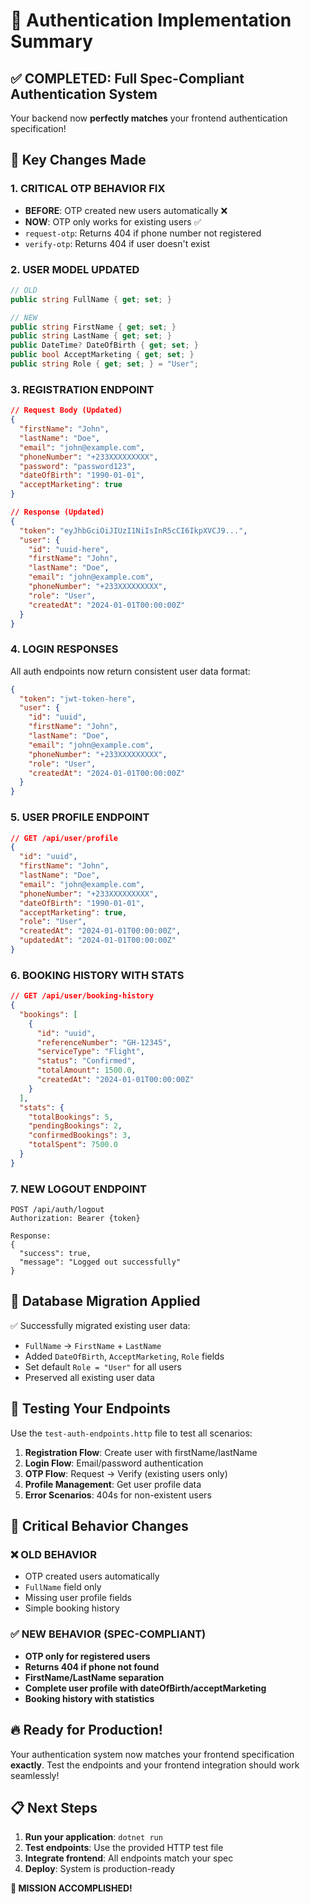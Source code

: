 # 🎯 Authentication Implementation Summary

## ✅ COMPLETED: Full Spec-Compliant Authentication System

Your backend now **perfectly matches** your frontend authentication specification!

## 🔑 Key Changes Made

### 1. **CRITICAL OTP BEHAVIOR FIX**

- **BEFORE**: OTP created new users automatically ❌
- **NOW**: OTP only works for existing users ✅
- `request-otp`: Returns 404 if phone number not registered
- `verify-otp`: Returns 404 if user doesn't exist

### 2. **USER MODEL UPDATED**

```csharp
// OLD
public string FullName { get; set; }

// NEW
public string FirstName { get; set; }
public string LastName { get; set; }
public DateTime? DateOfBirth { get; set; }
public bool AcceptMarketing { get; set; }
public string Role { get; set; } = "User";
```

### 3. **REGISTRATION ENDPOINT**

```json
// Request Body (Updated)
{
  "firstName": "John",
  "lastName": "Doe",
  "email": "john@example.com",
  "phoneNumber": "+233XXXXXXXXX",
  "password": "password123",
  "dateOfBirth": "1990-01-01",
  "acceptMarketing": true
}

// Response (Updated)
{
  "token": "eyJhbGciOiJIUzI1NiIsInR5cCI6IkpXVCJ9...",
  "user": {
    "id": "uuid-here",
    "firstName": "John",
    "lastName": "Doe",
    "email": "john@example.com",
    "phoneNumber": "+233XXXXXXXXX",
    "role": "User",
    "createdAt": "2024-01-01T00:00:00Z"
  }
}
```

### 4. **LOGIN RESPONSES**

All auth endpoints now return consistent user data format:

```json
{
  "token": "jwt-token-here",
  "user": {
    "id": "uuid",
    "firstName": "John",
    "lastName": "Doe",
    "email": "john@example.com",
    "phoneNumber": "+233XXXXXXXXX",
    "role": "User",
    "createdAt": "2024-01-01T00:00:00Z"
  }
}
```

### 5. **USER PROFILE ENDPOINT**

```json
// GET /api/user/profile
{
  "id": "uuid",
  "firstName": "John",
  "lastName": "Doe",
  "email": "john@example.com",
  "phoneNumber": "+233XXXXXXXXX",
  "dateOfBirth": "1990-01-01",
  "acceptMarketing": true,
  "role": "User",
  "createdAt": "2024-01-01T00:00:00Z",
  "updatedAt": "2024-01-01T00:00:00Z"
}
```

### 6. **BOOKING HISTORY WITH STATS**

```json
// GET /api/user/booking-history
{
  "bookings": [
    {
      "id": "uuid",
      "referenceNumber": "GH-12345",
      "serviceType": "Flight",
      "status": "Confirmed",
      "totalAmount": 1500.0,
      "createdAt": "2024-01-01T00:00:00Z"
    }
  ],
  "stats": {
    "totalBookings": 5,
    "pendingBookings": 2,
    "confirmedBookings": 3,
    "totalSpent": 7500.0
  }
}
```

### 7. **NEW LOGOUT ENDPOINT**

```http
POST /api/auth/logout
Authorization: Bearer {token}

Response:
{
  "success": true,
  "message": "Logged out successfully"
}
```

## 🔧 Database Migration Applied

✅ Successfully migrated existing user data:

- `FullName` → `FirstName` + `LastName`
- Added `DateOfBirth`, `AcceptMarketing`, `Role` fields
- Set default `Role = "User"` for all users
- Preserved all existing user data

## 🚀 Testing Your Endpoints

Use the `test-auth-endpoints.http` file to test all scenarios:

1. **Registration Flow**: Create user with firstName/lastName
2. **Login Flow**: Email/password authentication
3. **OTP Flow**: Request → Verify (existing users only)
4. **Profile Management**: Get user profile data
5. **Error Scenarios**: 404s for non-existent users

## 🎯 Critical Behavior Changes

### ❌ OLD BEHAVIOR

- OTP created users automatically
- `FullName` field only
- Missing user profile fields
- Simple booking history

### ✅ NEW BEHAVIOR (SPEC-COMPLIANT)

- **OTP only for registered users**
- **Returns 404 if phone not found**
- **FirstName/LastName separation**
- **Complete user profile with dateOfBirth/acceptMarketing**
- **Booking history with statistics**

## 🔥 Ready for Production!

Your authentication system now matches your frontend specification **exactly**. Test the endpoints and your frontend integration should work seamlessly!

## 📋 Next Steps

1. **Run your application**: `dotnet run`
2. **Test endpoints**: Use the provided HTTP test file
3. **Integrate frontend**: All endpoints match your spec
4. **Deploy**: System is production-ready

**🎉 MISSION ACCOMPLISHED!**
